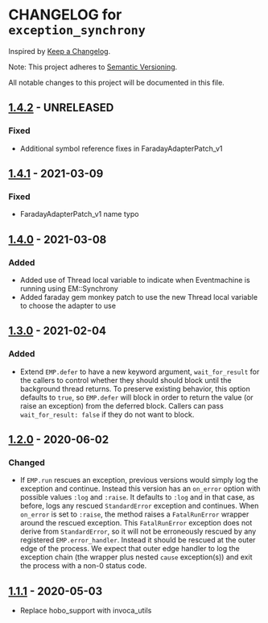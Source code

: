 # CHANGELOG for `exception_synchrony`

Inspired by [Keep a Changelog](https://keepachangelog.com/en/1.0.0/).

Note: This project adheres to [Semantic Versioning](https://semver.org/spec/v2.0.0.html).

All notable changes to this project will be documented in this file.

## [1.4.2] - UNRELEASED
### Fixed
- Additional symbol reference fixes in FaradayAdapterPatch_v1

## [1.4.1] - 2021-03-09
### Fixed
- FaradayAdapterPatch_v1 name typo

## [1.4.0] - 2021-03-08
### Added
- Added use of Thread local variable to indicate when Eventmachine is running using EM::Synchrony
- Added faraday gem monkey patch to use the new Thread local variable to choose the adapter to use

## [1.3.0] - 2021-02-04
### Added
- Extend `EMP.defer` to have a new keyword argument, `wait_for_result` for the callers to control whether they should should block until the background thread returns. To preserve existing behavior, this option defaults to `true`, so `EMP.defer` will block in order to return the value (or raise an exception) from the deferred block. Callers can pass `wait_for_result: false` if they do not want to block.

## [1.2.0] - 2020-06-02
### Changed
- If `EMP.run` rescues an exception, previous versions would simply log the exception and continue.
  Instead this version has an `on_error` option with possible values `:log` and `:raise`.
  It defaults to `:log` and in that case, as before, logs any rescued `StandardError` exception and continues.
  When `on_error` is set to `:raise`, the method raises a `FatalRunError` wrapper around the rescued exception.
  This `FatalRunError` exception does not derive from `StandardError`, so it will not be erroneously rescued by any
  registered `EMP.error_handler`. Instead it should be rescued at the outer edge of the process.
  We expect that outer edge handler to log the exception chain (the wrapper plus nested `cause` exception(s))
  and exit the process with a non-0 status code.

## [1.1.1] - 2020-05-03
- Replace hobo_support with invoca_utils

[1.4.2]: https://github.com/Invoca/exceptional_synchrony/compare/v1.4.1...v1.4.2
[1.4.1]: https://github.com/Invoca/exceptional_synchrony/compare/v1.4.0...v1.4.1
[1.4.0]: https://github.com/Invoca/exceptional_synchrony/compare/v1.3.0...v1.4.0
[1.3.0]: https://github.com/Invoca/exceptional_synchrony/compare/v1.2.0...v1.3.0
[1.2.0]: https://github.com/Invoca/exceptional_synchrony/compare/v1.1.1...v1.2.0
[1.1.1]: https://github.com/Invoca/exceptional_synchrony/compare/v1.1.0...v1.1.1
